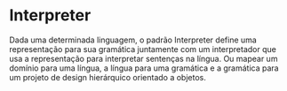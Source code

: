 # Interpreter

Dada uma determinada linguagem, o padrão Interpreter define uma representação para sua gramática juntamente com um interpretador que usa a representação para interpretar sentenças na língua. Ou mapear um domínio para uma língua, a língua para uma gramática e a gramática para um projeto de design hierárquico orientado a objetos. 
